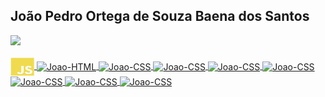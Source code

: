 ## João Pedro Ortega de Souza Baena dos Santos
 <div>
  <a href="https://github.com/Joao-Ortega">
  <img height="180em" src="https://github-readme-stats.vercel.app/api?username=joao-ortega&show_icons=true&count_private=true&include_all_commits=true&theme=chartreuse-dark"/>
<!--   <img height="180em" src="https://github-readme-stats.vercel.app/api/top-langs/?username=Joao-Ortega&layout=compact&langs_count=7&theme=chartreuse-dark"/> -->
</div>
<div style="display: inline_block"><br>
  <img align="center" alt="Joao-Js" height="29" width="38" src="https://raw.githubusercontent.com/devicons/devicon/master/icons/javascript/javascript-plain.svg">
  <img align="center" alt="Joao-HTML" height="35" width="45" 
src="https://cdn.jsdelivr.net/gh/devicons/devicon/icons/html5/html5-plain-wordmark.svg">
  <img align="center" alt="Joao-CSS" height="35" width="45" 
src="https://cdn.jsdelivr.net/gh/devicons/devicon/icons/css3/css3-plain-wordmark.svg">
   <img align="center" alt="Joao-CSS" height="35" width="45" 
src="https://cdn.jsdelivr.net/gh/devicons/devicon/icons/react/react-original-wordmark.svg">
   <img align="center" alt="Joao-CSS" height="150" width="70" 
src="https://cdn.jsdelivr.net/gh/devicons/devicon/icons/nodejs/nodejs-plain-wordmark.svg">
  <img align="center" alt="Joao-CSS" height="50" width="50" 
src="https://cdn.jsdelivr.net/gh/devicons/devicon/icons/docker/docker-plain-wordmark.svg">
 <img align="center" alt="Joao-CSS" height="50" width="50" 
src="https://cdn.jsdelivr.net/gh/devicons/devicon/icons/mysql/mysql-original-wordmark.svg">
 <img align="center" alt="Joao-CSS" height="35" width="45" 
src="https://cdn.jsdelivr.net/gh/devicons/devicon/icons/typescript/typescript-original.svg">
<img align="center" alt="Joao-CSS" height="40" width="45" 
src="https://cdn.jsdelivr.net/gh/devicons/devicon/icons/python/python-original.svg">
</div>
</div>

